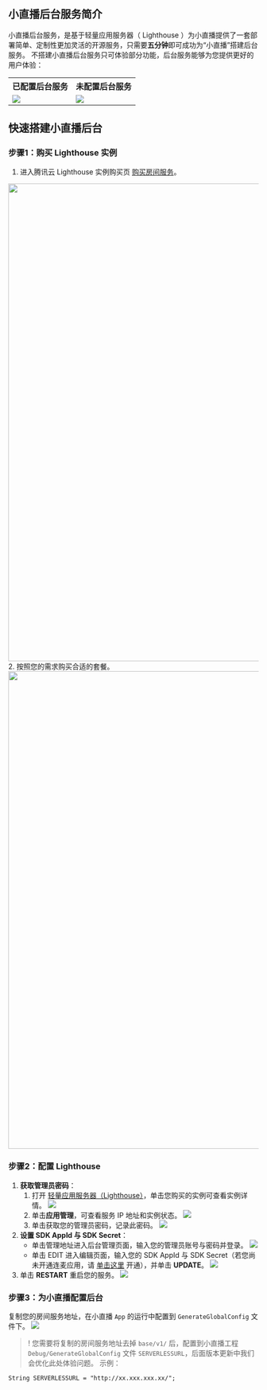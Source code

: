 ## 小直播后台服务简介
小直播后台服务，是基于轻量应用服务器（ Lighthouse ）为小直播提供了一套部署简单、定制性更加灵活的开源服务，只需要**五分钟**即可成功为“小直播”搭建后台服务。
不搭建小直播后台服务只可体验部分功能，后台服务能够为您提供更好的用户体验：
<table>
<tr>
   <th>已配置后台服务</th>
   <th>未配置后台服务</th>
 </tr>
<tr>
<td><img src="https://qcloudimg.tencent-cloud.cn/raw/bb601ffeeca98f47682ab52acdcaa2e9.jpg"/></td>
<td><img src="https://qcloudimg.tencent-cloud.cn/raw/726d6702a6d7167c177f0065dc450117.jpg"/></td>
</tr>
</table>

## 快速搭建小直播后台
[](id:step1)
### 步骤1：购买 Lighthouse 实例
1. 进入腾讯云 Lighthouse 实例购买页 [购买房间服务](https://buy.cloud.tencent.com/lighthouse)。
<img src="https://qcloudimg.tencent-cloud.cn/raw/e3a38e502ff58ceca80d022665a758ed.png" width="960">
2. 按照您的需求购买合适的套餐。
<img src="https://qcloudimg.tencent-cloud.cn/raw/3720d3cecc5be9c17550cccc65d6c5b2.png" width="960">

[](id:step2)
### 步骤2：配置 Lighthouse  
1. **获取管理员密码**：
	1. 打开 [轻量应用服务器（Lighthouse）](https://console.cloud.tencent.com/lighthouse/instance/index)，单击您购买的实例可查看实例详情。
![](https://qcloudimg.tencent-cloud.cn/raw/1cfbfe401c7d4ae1e41970ea530466aa.png)
	2. 单击**应用管理**，可查看服务 IP 地址和实例状态。
![](https://qcloudimg.tencent-cloud.cn/raw/f1ea9d7dac30057e80059b7e2aa6c3db.png)	
	3. 单击获取您的管理员密码，记录此密码。
![](https://qcloudimg.tencent-cloud.cn/raw/2d8fe47ada3e620a179fa440fb98f7a2.png)
2. **设置 SDK AppId 与 SDK Secret**：
	- 单击管理地址进入后台管理页面，输入您的管理员账号与密码并登录。
	![](https://qcloudimg.tencent-cloud.cn/raw/c9ac1ae70d2dd48f72419dabba5086ff.png)
	- 单击 EDIT 进入编辑页面，输入您的 SDK AppId 与 SDK Secret（若您尚未开通连麦应用，请 [单击这里](https://cloud.tencent.com/document/product/454/38625#.E6.AD.A5.E9.AA.A41.EF.BC.9A.E5.BC.80.E9.80.9A.E4.BA.91.E7.9B.B4.E6.92.AD.E7.9B.B8.E5.85.B3.E6.9C.8D.E5.8A.A1) 开通），并单击 **UPDATE**。
![](https://qcloudimg.tencent-cloud.cn/raw/58d9fb49add90536af5edcb265162ceb.png)
3. 单击 **RESTART** 重启您的服务。
![](https://qcloudimg.tencent-cloud.cn/raw/96ea7ebab447f1a31e61ab632b7e3580.png)

[](id:step3)
### 步骤3：为小直播配置后台
复制您的房间服务地址，在小直播 `App` 的运行中配置到 `GenerateGlobalConfig` 文件下。
![](https://qcloudimg.tencent-cloud.cn/raw/f8cfa3f065d542ac6511480cc6b48ff2.png)

>! 您需要将复制的房间服务地址去掉 `base/v1/` 后，配置到小直播工程 `Debug/GenerateGlobalConfig` 文件 `SERVERLESSURL`，后面版本更新中我们会优化此处体验问题。
>示例：
```
String SERVERLESSURL = "http://xx.xxx.xxx.xx/";
```
